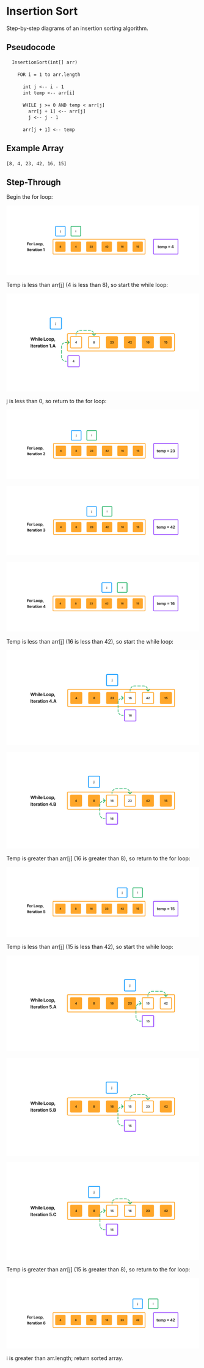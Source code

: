 # Insertion Sort

Step-by-step diagrams of an insertion sorting algorithm.

## Pseudocode

```
  InsertionSort(int[] arr)

    FOR i = 1 to arr.length

      int j <-- i - 1
      int temp <-- arr[i]

      WHILE j >= 0 AND temp < arr[j]
        arr[j + 1] <-- arr[j]
        j <-- j - 1

      arr[j + 1] <-- temp
```

## Example Array

`[8, 4, 23, 42, 16, 15]`

## Step-Through

Begin the for loop:

![For loop iteration 1](../../../resources/cc-26-1.png)

Temp is less than arr[j] (4 is less than 8), so start the while loop:

![While loop iteration 1.A](../../../resources/cc-26-1-A.png)

j is less than 0, so return to the for loop:

![For loop iteration 2](../../../resources/cc-26-2.png)

![For loop iteration 3](../../../resources/cc-26-3.png)

![For loop iteration 4](../../../resources/cc-26-4.png)

Temp is less than arr[j] (16 is less than 42), so start the while loop:

![While loop iteration 4.A](../../../resources/cc-26-4-A.png)

![While loop iteration 4.B](../../../resources/cc-26-4-B.png)

Temp is greater than arr[j] (16 is greater than 8), so return to the for loop:

![For loop iteration 5](../../../resources/cc-26-5.png)

Temp is less than arr[j] (15 is less than 42), so start the while loop:

![While loop iteration 5.A](../../../resources/cc-26-5-A.png)

![While loop iteration 5.B](../../../resources/cc-26-5-B.png)

![While loop iteration 5.C](../../../resources/cc-26-5-C.png)

Temp is greater than arr[j] (15 is greater than 8), so return to the for loop:

![For loop iteration 6](../../../resources/cc-26-6.png)

i is greater than arr.length; return sorted array.
